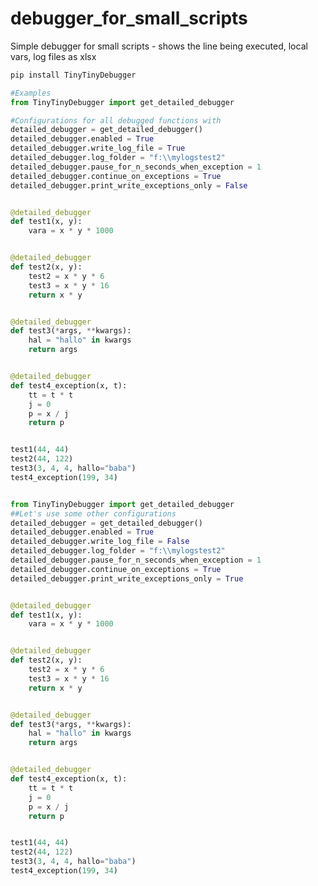 # debugger_for_small_scripts

Simple debugger for small scripts - shows the line being executed, local vars, log files as xlsx

```python
pip install TinyTinyDebugger
```

```python
#Examples
from TinyTinyDebugger import get_detailed_debugger

#Configurations for all debugged functions with
detailed_debugger = get_detailed_debugger()
detailed_debugger.enabled = True
detailed_debugger.write_log_file = True
detailed_debugger.log_folder = "f:\\mylogstest2"
detailed_debugger.pause_for_n_seconds_when_exception = 1
detailed_debugger.continue_on_exceptions = True
detailed_debugger.print_write_exceptions_only = False


@detailed_debugger
def test1(x, y):
    vara = x * y * 1000


@detailed_debugger
def test2(x, y):
    test2 = x * y * 6
    test3 = x * y * 16
    return x * y


@detailed_debugger
def test3(*args, **kwargs):
    hal = "hallo" in kwargs
    return args


@detailed_debugger
def test4_exception(x, t):
    tt = t * t
    j = 0
    p = x / j
    return p


test1(44, 44)
test2(44, 122)
test3(3, 4, 4, hallo="baba")
test4_exception(199, 34)
```

<div>
<img title="" src="https://raw.githubusercontent.com/hansalemaos/debugger_for_small_scripts/main/screen2.png" alt="">
</div>

```python
from TinyTinyDebugger import get_detailed_debugger
##Let's use some other configurations
detailed_debugger = get_detailed_debugger()
detailed_debugger.enabled = True
detailed_debugger.write_log_file = False
detailed_debugger.log_folder = "f:\\mylogstest2"
detailed_debugger.pause_for_n_seconds_when_exception = 1
detailed_debugger.continue_on_exceptions = True
detailed_debugger.print_write_exceptions_only = True


@detailed_debugger
def test1(x, y):
    vara = x * y * 1000


@detailed_debugger
def test2(x, y):
    test2 = x * y * 6
    test3 = x * y * 16
    return x * y


@detailed_debugger
def test3(*args, **kwargs):
    hal = "hallo" in kwargs
    return args


@detailed_debugger
def test4_exception(x, t):
    tt = t * t
    j = 0
    p = x / j
    return p


test1(44, 44)
test2(44, 122)
test3(3, 4, 4, hallo="baba")
test4_exception(199, 34)
```

<div>
<img title="" src="https://raw.githubusercontent.com/hansalemaos/debugger_for_small_scripts/main/screen1.png" alt="">
</div>
